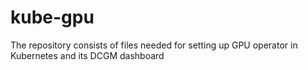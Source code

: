 # kube-gpu
The repository consists of files needed for setting up GPU operator in Kubernetes and its DCGM dashboard
